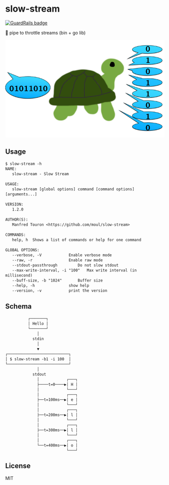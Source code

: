 # slow-stream

[![GuardRails badge](https://badges.production.guardrails.io/moul/slow-stream.svg)](https://www.guardrails.io)

:rabbit2: pipe to throttle streams (bin + go lib)

![Slow Stream Logo](https://raw.githubusercontent.com/moul/slow-stream/master/contrib/assets/slow-stream.png)

## Usage

```console
$ slow-stream -h
NAME:
   slow-stream - Slow Stream

USAGE:
   slow-stream [global options] command [command options] [arguments...]

VERSION:
   1.2.0

AUTHOR(S):
   Manfred Touron <https://github.com/moul/slow-stream>

COMMANDS:
   help, h	Shows a list of commands or help for one command

GLOBAL OPTIONS:
   --verbose, -V			Enable verbose mode
   --raw, -r				Enable raw mode
   --stdout-passthrough			Do not slow stdout
   --max-write-interval, -i "100"	Max write interval (in millisecond)
   --buff-size, -b "1024"		Buffer size
   --help, -h				show help
   --version, -v			print the version
```

## Schema

```
          ┌───────┐
          │ Hello │
          └───────┘
              │
            stdin
              │
              ▼
┌───────────────────────────┐
│ $ slow-stream -b1 -i 100  │
└───────────────────────────┘
              │
            stdout
              │            ┌───┐
              ├────t=0────▶│ H │
              │            └───┘
              │            ┌───┐
              ├──t=100ms──▶│ e │
              │            └───┘
              │            ┌───┐
              ├──t=200ms──▶│ l │
              │            └───┘
              │            ┌───┐
              ├──t=300ms──▶│ l │
              │            └───┘
              │            ┌───┐
              └──t=400ms──▶│ o │
                           └───┘
```

## License

MIT
